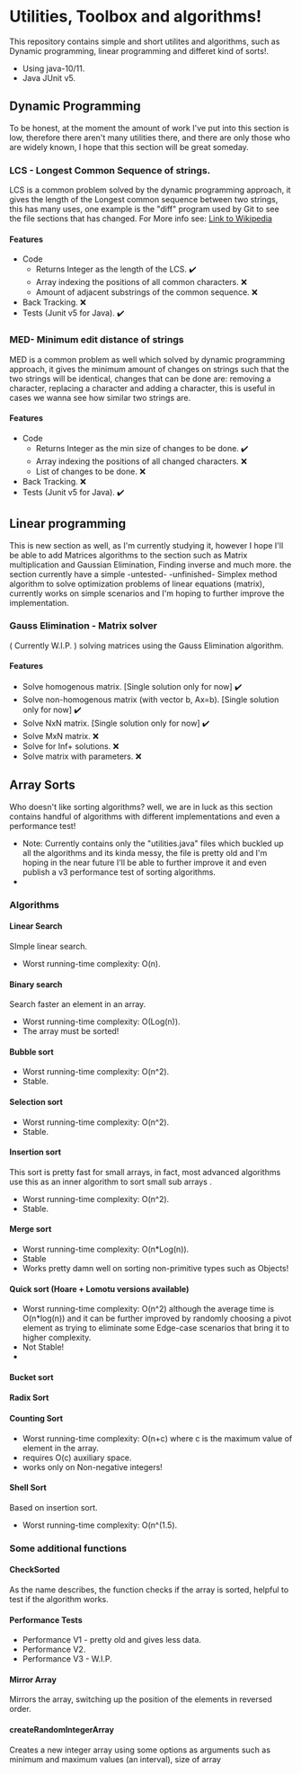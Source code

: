 
# Utilities, Toolbox and algorithms!
This repository contains simple and short utilites and algorithms, such as Dynamic programming, linear programming and differet kind of sorts!.
- Using java-10/11.
- Java JUnit v5.

## Dynamic Programming
To be honest, at the moment the amount of work I've put into this section is low, therefore there aren't many utilities there, and there are only those who are widely known, I hope that this section will be great someday.

### LCS - Longest Common Sequence of strings.
LCS is a common problem solved by the dynamic programming approach, it gives the length of the Longest common sequence between two strings, this has many uses, one example is the "diff" program used by Git to see the file sections that has changed.
For More info see: [Link to Wikipedia](https://en.wikipedia.org/wiki/Longest_common_subsequence_problem)  
#### Features
- Code 
	- Returns Integer as the length of the LCS.				:heavy_check_mark:
	- Array indexing the positions of all common characters. 	:x:
	- Amount of adjacent substrings of the common sequence.  	:x:
- Back Tracking.											:x:
- Tests (Junit v5 for Java).				:heavy_check_mark:

### MED- Minimum edit distance of strings
MED is a common problem as well which solved by dynamic programming approach, it gives the minimum amount of changes on strings such that the two strings will be identical, changes that can be done are: removing a character, replacing a character and adding a character, this is useful in cases we wanna see how similar two strings are.
#### Features
- Code 
	- Returns Integer as the min size of changes to be done.				:heavy_check_mark:
	- Array indexing the positions of all changed characters. 	:x:
	- List of changes to be done.  	:x:
- Back Tracking.											:x:
- Tests (Junit v5 for Java).				:heavy_check_mark:


## Linear programming
This is new section as well, as I'm currently studying it, however I hope I'll be able to add Matrices algorithms to the section such as Matrix multiplication and Gaussian Elimination, Finding inverse and much more. the section currently have a simple -untested- -unfinished- Simplex method algorithm to solve optimization problems of linear equations (matrix), currently works on simple scenarios and I'm hoping to further improve the implementation.

### Gauss Elimination - Matrix solver
( Currently W.I.P. ) solving matrices using the Gauss Elimination algorithm.

#### Features
- Solve homogenous matrix. [Single solution only for now] :heavy_check_mark:
- Solve non-homogenous matrix (with vector b, Ax=b).  [Single solution only for now] :heavy_check_mark:
- Solve NxN matrix. [Single solution only for now] :heavy_check_mark:
- Solve MxN matrix. :x:
- Solve for Inf+ solutions. :x:
- Solve matrix with parameters. :x:

## Array Sorts
Who doesn't like sorting algorithms? well, we are in luck as this section contains handful of algorithms with different implementations and even a performance test!
 - Note: Currently contains only the "utilities.java" files which buckled up all the algorithms and its kinda messy, the file is pretty old and I'm hoping in the near future I'll be able to further improve it and even publish a v3 performance test of sorting algorithms.
 - 
### Algorithms
#### Linear Search
SImple linear search.
- Worst running-time complexity: O(n).

#### Binary search
Search faster an element in an array.
- Worst running-time complexity: O(Log(n)).
- The array must be sorted!

#### Bubble sort
- Worst running-time complexity: O(n^2).
- Stable.

#### Selection sort
- Worst running-time complexity: O(n^2).
- Stable.

#### Insertion sort
This sort is pretty fast for small arrays, in fact, most advanced algorithms use this as an inner algorithm to sort small sub arrays .
- Worst running-time complexity: O(n^2).
- Stable.

#### Merge sort
- Worst running-time complexity: O(n*Log(n)).
- Stable
- Works pretty damn well on sorting non-primitive types such as Objects!

#### Quick sort (Hoare + Lomotu versions available)
- Worst running-time complexity: O(n^2) although the average time is O(n*log(n)) and it can be further improved by randomly choosing a pivot element as trying to eliminate some Edge-case scenarios that bring it to higher complexity.
- Not Stable!
- 
#### Bucket sort

#### Radix Sort

#### Counting Sort
- Worst running-time complexity: O(n+c) where c is the maximum value of element in the array.
- requires O(c) auxiliary space.
- works only on Non-negative integers!
#### Shell Sort
Based on insertion sort.
- Worst running-time complexity: O(n^(1.5).

### Some additional functions
#### CheckSorted
As the name describes, the function checks if the array is sorted, helpful to test if the algorithm works.
#### Performance Tests
- Performance V1 - pretty old and gives less data.
- Performance V2.
- Performance V3 - W.I.P.

#### Mirror Array
Mirrors the array, switching up the position of the elements in reversed order.
#### createRandomIntegerArray
Creates a new integer array using some options as arguments such as minimum and maximum values (an interval), size of array



